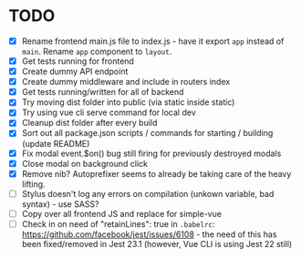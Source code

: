 # TODO

- [x] Rename frontend main.js file to index.js - have it export `app` instead of `main`. Rename `app` component to `layout`.
- [x] Get tests running for frontend
- [x] Create dummy API endpoint
- [x] Create dummy middleware and include in routers index
- [x] Get tests running/written for all of backend
- [x] Try moving dist folder into public (via static inside static)
- [x] Try using vue cli serve command for local dev
- [x] Cleanup dist folder after every build
- [x] Sort out all package.json scripts / commands for starting / building (update README)
- [x] Fix modal event.$on() bug still firing for previously destroyed modals
- [x] Close modal on background click
- [x] Remove nib? Autoprefixer seems to already be taking care of the heavy lifting.
- [ ] Stylus doesn't log any errors on compilation (unkown variable, bad syntax) - use SASS?
- [ ] Copy over all frontend JS and replace for simple-vue
- [ ] Check in on need of "retainLines": true in `.babelrc`: https://github.com/facebook/jest/issues/6108 - the need of this has been fixed/removed in Jest 23.1 (however, Vue CLI is using Jest 22 still)
